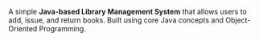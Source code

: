 A simple **Java-based Library Management System** that allows users to add, issue, and return books. Built using core Java concepts and Object-Oriented Programming.
